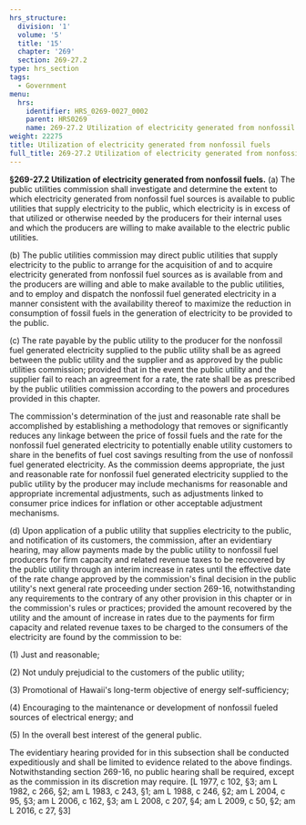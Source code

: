 ```yaml
---
hrs_structure:
  division: '1'
  volume: '5'
  title: '15'
  chapter: '269'
  section: 269-27.2
type: hrs_section
tags:
  - Government
menu:
  hrs:
    identifier: HRS_0269-0027_0002
    parent: HRS0269
    name: 269-27.2 Utilization of electricity generated from nonfossil fuels
weight: 22275
title: Utilization of electricity generated from nonfossil fuels
full_title: 269-27.2 Utilization of electricity generated from nonfossil fuels
---
```

**§269-27.2 Utilization of electricity generated from nonfossil fuels.** (a) The public utilities commission shall investigate and determine the extent to which electricity generated from nonfossil fuel sources is available to public utilities that supply electricity to the public, which electricity is in excess of that utilized or otherwise needed by the producers for their internal uses and which the producers are willing to make available to the electric public utilities.

(b) The public utilities commission may direct public utilities that supply electricity to the public to arrange for the acquisition of and to acquire electricity generated from nonfossil fuel sources as is available from and the producers are willing and able to make available to the public utilities, and to employ and dispatch the nonfossil fuel generated electricity in a manner consistent with the availability thereof to maximize the reduction in consumption of fossil fuels in the generation of electricity to be provided to the public.

(c) The rate payable by the public utility to the producer for the nonfossil fuel generated electricity supplied to the public utility shall be as agreed between the public utility and the supplier and as approved by the public utilities commission; provided that in the event the public utility and the supplier fail to reach an agreement for a rate, the rate shall be as prescribed by the public utilities commission according to the powers and procedures provided in this chapter.

The commission's determination of the just and reasonable rate shall be accomplished by establishing a methodology that removes or significantly reduces any linkage between the price of fossil fuels and the rate for the nonfossil fuel generated electricity to potentially enable utility customers to share in the benefits of fuel cost savings resulting from the use of nonfossil fuel generated electricity. As the commission deems appropriate, the just and reasonable rate for nonfossil fuel generated electricity supplied to the public utility by the producer may include mechanisms for reasonable and appropriate incremental adjustments, such as adjustments linked to consumer price indices for inflation or other acceptable adjustment mechanisms.

(d) Upon application of a public utility that supplies electricity to the public, and notification of its customers, the commission, after an evidentiary hearing, may allow payments made by the public utility to nonfossil fuel producers for firm capacity and related revenue taxes to be recovered by the public utility through an interim increase in rates until the effective date of the rate change approved by the commission's final decision in the public utility's next general rate proceeding under section 269-16, notwithstanding any requirements to the contrary of any other provision in this chapter or in the commission's rules or practices; provided the amount recovered by the utility and the amount of increase in rates due to the payments for firm capacity and related revenue taxes to be charged to the consumers of the electricity are found by the commission to be:

(1) Just and reasonable;

(2) Not unduly prejudicial to the customers of the public utility;

(3) Promotional of Hawaii's long-term objective of energy self-sufficiency;

(4) Encouraging to the maintenance or development of nonfossil fueled sources of electrical energy; and

(5) In the overall best interest of the general public.

The evidentiary hearing provided for in this subsection shall be conducted expeditiously and shall be limited to evidence related to the above findings. Notwithstanding section 269-16, no public hearing shall be required, except as the commission in its discretion may require. [L 1977, c 102, §3; am L 1982, c 266, §2; am L 1983, c 243, §1; am L 1988, c 246, §2; am L 2004, c 95, §3; am L 2006, c 162, §3; am L 2008, c 207, §4; am L 2009, c 50, §2; am L 2016, c 27, §3]